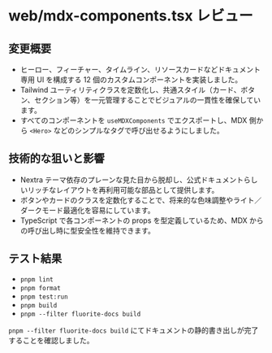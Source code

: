 # web/mdx-components.tsx レビュー

## 変更概要
- ヒーロー、フィーチャー、タイムライン、リソースカードなどドキュメント専用 UI を構成する 12 個のカスタムコンポーネントを実装しました。
- Tailwind ユーティリティクラスを定数化し、共通スタイル（カード、ボタン、セクション等）を一元管理することでビジュアルの一貫性を確保しています。
- すべてのコンポーネントを `useMDXComponents` でエクスポートし、MDX 側から `<Hero>` などのシンプルなタグで呼び出せるようにしました。

## 技術的な狙いと影響
- Nextra テーマ依存のプレーンな見た目から脱却し、公式ドキュメントらしいリッチなレイアウトを再利用可能な部品として提供します。
- ボタンやカードのクラスを定数化することで、将来的な色味調整やライト／ダークモード最適化を容易にしています。
- TypeScript で各コンポーネントの props を型定義しているため、MDX からの呼び出し時に型安全性を維持できます。

## テスト結果
- `pnpm lint`
- `pnpm format`
- `pnpm test:run`
- `pnpm build`
- `pnpm --filter fluorite-docs build`

`pnpm --filter fluorite-docs build` にてドキュメントの静的書き出しが完了することを確認しました。
